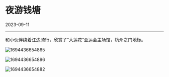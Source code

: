 # 夜游钱塘

2023-09-11  


---


和小伙伴绕着江边骑行，欣赏了“大莲花”亚运会主场馆，杭州之门地标。

![1694436654865](https://imgurl.zishu.me/images/1694436654865.jpg)

![1694436654896](https://imgurl.zishu.me/images/1694436654896.jpg)

![1694436654882](https://imgurl.zishu.me/images/1694436654882.jpg)